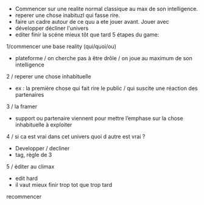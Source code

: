 - Commencer sur une realite normal classique au max de son intelligence.
- reperer une chose inabituzl qui fasse rire.
-  faire un cadre autour de ce quu a ete jouer avant. Jouer avec
-  développer décliner l'univers
-  editer finir la scéne mieux tôt que tard
   5 étapes du game:

1/commencer une base reality (qui/quoi/ou)
* plateforme / on cherche pas à être drôle / on joue au maximum de son intelligence

2 / reperer une chose inhabituelle
* ex : la première chose qui fait rire le public  / qui suscite une réaction des partenaires

3 / la framer
* support ou partenaire viennent pour mettre l’emphase sur la chose inhabituelle à exploiter

4 / si ca est vrai dans cet univers quoi d autre est vrai ?
* Developper / decliner
* tag, règle de 3

5 / éditer au climax
* edit hard
* il vaut mieux finir trop tot que trop tard

recommencer